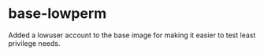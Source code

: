 base-lowperm
============

Added a lowuser account to the base image for making it easier to test least privilege needs.